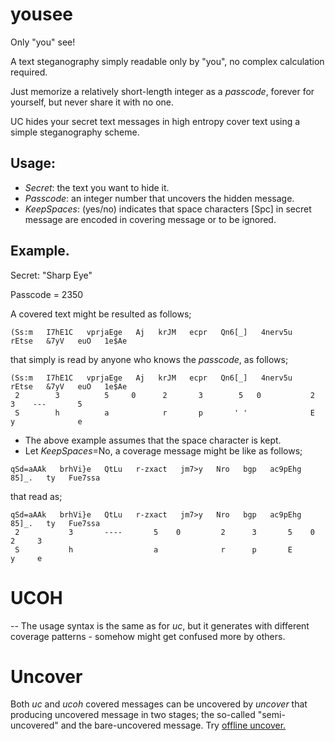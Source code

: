 # yousee
Only "you" see!

A text steganography simply readable only by "you", no complex calculation required.

Just memorize a relatively short-length integer as a *passcode*, forever for yourself, but never share it with no one.

UC hides your secret text messages in high entropy cover text using a simple steganography scheme.

## Usage:
- *Secret*: the text you want to hide it.
- *Passcode*: an integer number that uncovers the hidden message.
- *KeepSpaces*: (yes/no) indicates that space characters [Spc] in secret message are encoded in covering message or to be ignored.

## Example.
Secret: "Sharp Eye"

Passcode = 2350

A covered text might be resulted as follows;
```
(Ss:m   I7hE1C   vprjaEge   Aj   krJM   ecpr   Qn6[_]   4nerv5u   rEtse   &7yV   euO   1e$Ae
```

 that simply is read by anyone who knows the *passcode*, as follows;
```
(Ss:m   I7hE1C   vprjaEge   Aj   krJM   ecpr   Qn6[_]   4nerv5u   rEtse   &7yV   euO   1e$Ae
 2        3          5     0      2       3        5   0           2        3    ---       5
 S        h          a            r       p       ' '              E        y              e
```

- The above example assumes that the space character is kept.
- Let *KeepSpaces*=No, a coverage message might be like as follows;
```
qSd=aAAk   brhVi}e   QtLu   r-zxact   jm7>y   Nro   bgp   ac9pEhg   85]_.   ty   Fue7ssa
```
 that read as;
```
qSd=aAAk   brhVi}e   QtLu   r-zxact   jm7>y   Nro   bgp   ac9pEhg   85]_.   ty   Fue7ssa
 2           3       ----       5    0         2      3       5    0         2     3
 S           h                  a              r      p       E              y     e
```

# UCOH
-- The usage syntax is the same as for *uc*, but it generates with different coverage patterns - somehow might get confused more by others.

# Uncover
Both *uc* and *ucoh* covered messages can be uncovered by *uncover* that producing uncovered message in two stages; the so-called "semi-uncovered" and the bare-uncovered message. Try [offline uncover.](https://ktanff.github.io/yousee/publish/uncover.html)

